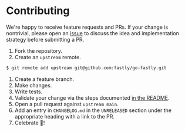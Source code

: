 # Contributing

We're happy to receive feature requests and PRs. If your change is nontrivial,
please open an [issue](https://github.com/fastly/go-fastly/issues/new) to discuss the
idea and implementation strategy before submitting a PR.

1. Fork the repository.
1. Create an `upstream` remote.
```bash
$ git remote add upstream git@github.com:fastly/go-fastly.git
```
1. Create a feature branch.
1. Make changes.
1. Write tests.
1. Validate your change via the steps documented [in the README](./README.md#testing).
1. Open a pull request against `upstream main`.
1. Add an entry in `CHANGELOG.md` in the `UNRELEASED` section under the appropriate heading with a link to the PR.
1. Celebrate :tada:!
